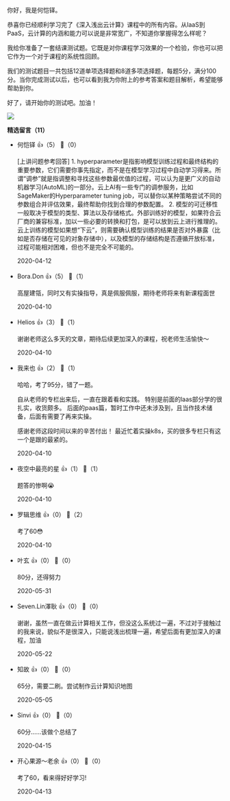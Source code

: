 你好，我是何恺铎。

恭喜你已经顺利学习完了《深入浅出云计算》课程中的所有内容。从IaaS到PaaS，云计算的内涵和能力可以说是非常宽广，不知道你掌握得怎么样呢？

我给你准备了一套结课测试题。它既是对你课程学习效果的一个检验，你也可以把它作为一个对于课程的系统性回顾。

我们的测试题目一共包括12道单项选择题和8道多项选择题，每题5分，满分100分。当你完成测试以后，也可以看到我为你附上的参考答案和题目解析，希望能够帮助到你。

好了，请开始你的测试吧。加油！

[![](https://static001.geekbang.org/resource/image/28/a4/28d1be62669b4f3cc01c36466bf811a4.png?wh=1142%2A201)](http://time.geekbang.org/quiz/intro?act_id=95&exam_id=196)
<div><strong>精选留言（11）</strong></div><ul>
<li><span>何恺铎</span> 👍（5） 💬（0）<p>[上讲问题参考回答]
1. hyperparameter是指影响模型训练过程和最终结构的重要参数，它们需要你事先指定，而不是在模型学习过程中自动学习得来。所谓“调参”就是指调整和寻找这些参数最优值的过程，可以认为是更广义的自动机器学习(AutoML)的一部分。云上AI有一些专门的调参服务，比如SageMaker的Hyperparameter tuning job，可以替你以某种策略尝试不同的参数组合并评估效果，最终帮助你找到合理的参数配置。
2. 模型的可迁移性一般取决于模型的类型、算法以及存储格式。外部训练好的模型，如果符合云厂商的兼容标准，加以一些必要的转换和打包，是可以放到云上进行推理的。云上训练的模型如果想“下云”，则需要确认模型训练的结果是否对外暴露（比如是否存储在可见的对象存储中），以及模型的存储结构是否遵循开放标准，过程可能相对困难，但也不是完全不可能的。</p>2020-04-12</li><br/><li><span>Bora.Don</span> 👍（5） 💬（1）<p>高屋建瓴，同时又有实操指导，真是佩服佩服，期待老师将来有新课程面世</p>2020-04-10</li><br/><li><span>Helios</span> 👍（3） 💬（1）<p>谢谢老师这么多天的文章，期待后续更加深入的课程，祝老师生活愉快～</p>2020-04-10</li><br/><li><span>我来也</span> 👍（2） 💬（1）<p>哈哈，考了95分，错了一题。

自从老师的专栏出来后，一直在跟着看和实践。
特别是前面的laas部分学的很扎实，收货颇多。
后面的paas篇，暂时工作中还未涉及到，且当作技术储备，后面有需要了再来实操。

感谢老师这段时间以来的辛苦付出！
最近忙着实操k8s，买的很多专栏只有这一个是跟的最紧的。</p>2020-04-10</li><br/><li><span>夜空中最亮的星</span> 👍（1） 💬（1）<p>题答的惨啊😭</p>2020-04-10</li><br/><li><span>罗辑思维</span> 👍（0） 💬（2）<p>考了60😳</p>2020-04-10</li><br/><li><span>叶玄</span> 👍（0） 💬（0）<p>80分，还得努力</p>2020-05-31</li><br/><li><span>Seven.Lin澤耿</span> 👍（0） 💬（0）<p>谢谢，虽然一直在做云计算相关工作，但没这么系统过一遍，不过对于接触过的我来说，貌似不是很深入，只能说浅出梳理一遍，希望后面有更加深入的课程，加油</p>2020-05-22</li><br/><li><span>知故</span> 👍（0） 💬（0）<p>65分，需要二刷。尝试制作云计算知识地图</p>2020-05-05</li><br/><li><span>Sinvi</span> 👍（0） 💬（0）<p>60分……该做个总结了</p>2020-04-15</li><br/><li><span>开心果源～老余</span> 👍（0） 💬（0）<p>考了60，看来得好好学习!</p>2020-04-13</li><br/>
</ul>